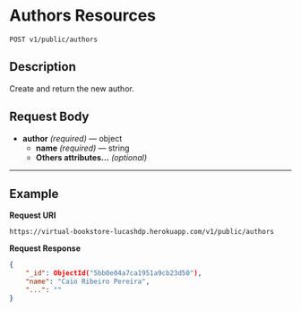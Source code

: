 # Authors Resources

    POST v1/public/authors

## Description
Create and return the new author.

## Request Body

- **author** _(required)_ — object
    - **name** _(required)_ — string
    - **Others attributes...** _(optional)_

***

## Example
**Request URI**

    https://virtual-bookstore-lucashdp.herokuapp.com/v1/public/authors

**Request Response**
``` json
{
    "_id": ObjectId("5bb0e04a7ca1951a9cb23d50"),
    "name": "Caio Ribeiro Pereira",
    "...": ""
}
```